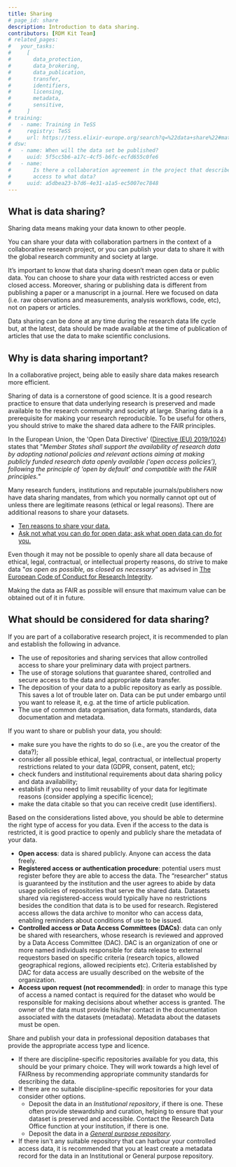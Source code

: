 ```yaml
---
title: Sharing
# page_id: share
description: Introduction to data sharing.
contributors: [RDM Kit Team]
# related_pages:
#   your_tasks:
#     [
#       data_protection,
#       data_brokering,
#       data_publication,
#       transfer,
#       identifiers,
#       licensing,
#       metadata,
#       sensitive,
#     ]
# training:
#   - name: Training in TeSS
#     registry: TeSS
#     url: https://tess.elixir-europe.org/search?q=%22data+share%22#materials
# dsw:
#   - name: When will the data set be published?
#     uuid: 5f5cc5b6-a17c-4cf5-b6fc-ecfd655c0fe6
#   - name:
#       Is there a collaboration agreement in the project that describes who can have
#       access to what data?
#     uuid: a5dbea23-b7d6-4e31-a1a5-ec5007ec7848
---
```


## What is data sharing?

Sharing data means making your data known to other people.

You can share your data with collaboration partners in the context of a collaborative research project, or you can publish your data to share it with the global research community and society at large.

It’s important to know that data sharing doesn’t mean open data or public data. You can choose to share your data with restricted access or even closed access.
Moreover, sharing or publishing data is different from publishing a paper or a manuscript in a journal. Here we focused on data (i.e. raw observations and measurements, analysis workflows, code, etc), not on papers or articles.

Data sharing can be done at any time during the research data life cycle but, at the latest, data should be made available at the time of publication of articles that use the data to make scientific conclusions.

## Why is data sharing important?

In a collaborative project, being able to easily share data makes research more efficient.

Sharing of data is a cornerstone of good science. It is a good research practice to ensure that data underlying research is preserved and made available to the research community and society at large. Sharing data is a prerequisite for making your research reproducible. To be useful for others, you should strive to make the shared data adhere to the FAIR principles.

In the European Union, the 'Open Data Directive' ([Directive (EU) 2019/1024](https://eur-lex.europa.eu/legal-content/EN/TXT/?qid=1561563110433&uri=CELEX:32019L1024)) states that "_Member States shall support the availability of research data by adopting national policies and relevant actions aiming at making publicly funded research data openly available (‘open access policies’), following the principle of ‘open by default’ and compatible with the FAIR principles._"

Many research funders, institutions and reputable journals/publishers now have data sharing mandates, from which you normally cannot opt out of unless there are legitimate reasons (ethical or legal reasons). There are additional reasons to share your datasets.

- [Ten reasons to share your data.](https://www.natureindex.com/news-blog/ten-reasons-to-share-your-data)
- [Ask not what you can do for open data; ask what open data can do for you.](http://blogs.nature.com/naturejobs/2017/06/19/ask-not-what-you-can-do-for-open-data-ask-what-open-data-can-do-for-you/)

Even though it may not be possible to openly share all data because of ethical, legal, contractual, or intellectual property reasons, do strive to make data "_as open as possible, as closed as necessary_" as advised in [The European Code of Conduct for
Research Integrity](https://www.allea.org/wp-content/uploads/2017/05/ALLEA-European-Code-of-Conduct-for-Research-Integrity-2017.pdf).

Making the data as FAIR as possible will ensure that maximum value can be obtained out of it in future.

## What should be considered for data sharing?

If you are part of a collaborative research project, it is recommended to plan and establish the following in advance.

- The use of repositories and sharing services that allow controlled access to share your preliminary data with project partners.
- The use of storage solutions that guarantee shared, controlled and secure access to the data and appropriate data transfer.
- The deposition of your data to a public repository as early as possible. This saves a lot of trouble later on. Data can be put under embargo until you want to release it, e.g. at the time of article publication.
- The use of common data organisation, data formats, standards, data documentation and metadata.

If you want to share or publish your data, you should:

- make sure you have the rights to do so (i.e., are you the creator of the data?);
- consider all possible ethical, legal, contractual, or intellectual property restrictions related to your data (GDPR, consent, patent, etc);
- check funders and institutional requirements about data sharing policy and data availability;
- establish if you need to limit reusability of your data for legitimate reasons (consider applying a specific licence);
- make the data citable so that you can receive credit (use identifiers).

Based on the considerations listed above, you should be able to determine the right type of access for you data. Even if the access to the data is restricted, it is good practice to openly and publicly share the metadata of your data.

- **Open access**: data is shared publicly. Anyone can access the data freely.
- **Registered access or authentication procedure**: potential users must register before they are able to access the data. The “researcher” status is guaranteed by the institution and the user agrees to abide by data usage policies of repositories that serve the shared data. Datasets shared via registered-access would typically have no restrictions besides the condition that data is to be used for research. Registered access allows the data archive to monitor who can access data, enabling reminders about conditions of use to be issued.
- **Controlled access or Data Access Committees (DACs)**: data can only be shared with researchers, whose research is reviewed and approved by a Data Access Committee (DAC). DAC is an organization of one or more named individuals responsible for data release to external requestors based on specific criteria (research topics, allowed geographical regions, allowed recipients etc). Criteria established by DAC for data access are usually described on the website of the organization.
- **Access upon request (not recommended)**: in order to manage this type of access a named contact is required for the dataset who would be responsible for making decisions about whether access is granted. The owner of the data must provide his/her contact in the documentation associated with the datasets (metadata). Metadata about the datasets must be open.

Share and publish your data in professional deposition databases that provide the appropriate access type and licence.

- If there are discipline-specific repositories available for you data, this should be your primary choice. They will work towards a high level of FAIRness by recommending appropriate community standards for describing the data.
- If there are no suitable discipline-specific repositories for your data consider other options.
  - Deposit the data in an _Institutional repository_, if there is one. These often provide stewardship and curation, helping to ensure that your dataset is preserved and accessible. Contact the Research Data Office function at your institution, if there is one.
  - Deposit the data in a [_General purpose repository_](https://www.nature.com/sdata/policies/repositories#general).
- If there isn't any suitable repository that can harbour your controlled access data, it is recommended that you at least create a metadata record for the data in an Institutional or General purpose repository.
